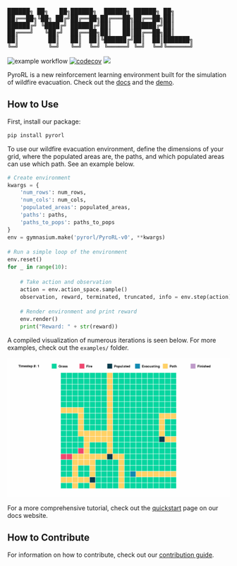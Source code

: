 <pre>
██████╗ ██╗   ██╗██████╗  ██████╗ ██████╗ ██╗     
██╔══██╗╚██╗ ██╔╝██╔══██╗██╔═══██╗██╔══██╗██║     
██████╔╝ ╚████╔╝ ██████╔╝██║   ██║██████╔╝██║     
██╔═══╝   ╚██╔╝  ██╔══██╗██║   ██║██╔══██╗██║     
██║        ██║   ██║  ██║╚██████╔╝██║  ██║███████╗
╚═╝        ╚═╝   ╚═╝  ╚═╝ ╚═════╝ ╚═╝  ╚═╝╚══════╝
</pre>

![example workflow](https://github.com/sisl/PyroRL/actions/workflows/testing.yml/badge.svg) [![codecov](https://codecov.io/github/sisl/PyroRL/graph/badge.svg?token=wBlFGsd5sS)](https://codecov.io/github/sisl/PyroRL) [![](https://img.shields.io/badge/docs-latest-blue.svg)](https://sisl.github.io/PyroRL/)

PyroRL is a new reinforcement learning environment built for the simulation of wildfire evacuation. Check out the [docs](https://sisl.github.io/PyroRL/) and the [demo](https://www.loom.com/share/39ddd19c790a49c0a1ea7e13cd4d1005?sid=679b631a-74b7-41e3-bd88-3e7d14c0adc2).

## How to Use

First, install our package:

```bash
pip install pyrorl
```

To use our wildfire evacuation environment, define the dimensions of your grid, where the populated areas are, the paths, and which populated areas can use which path. See an example below.

```python
# Create environment
kwargs = {
    'num_rows': num_rows,
    'num_cols': num_cols,
    'populated_areas': populated_areas,
    'paths': paths,
    'paths_to_pops': paths_to_pops
}
env = gymnasium.make('pyrorl/PyroRL-v0', **kwargs)

# Run a simple loop of the environment
env.reset()
for _ in range(10):

    # Take action and observation
    action = env.action_space.sample()
    observation, reward, terminated, truncated, info = env.step(action)

    # Render environment and print reward
    env.render()
    print("Reward: " + str(reward))
```

A compiled visualization of numerous iterations is seen below. For more examples, check out the `examples/` folder.

![Example Visualization of PyroRL](imgs/example_visualization.gif)

For a more comprehensive tutorial, check out the [quickstart](https://sisl.github.io/PyroRL/quickstart/) page on our docs website.

## How to Contribute

For information on how to contribute, check out our [contribution guide](https://sisl.github.io/PyroRL/contribution-guide/).
